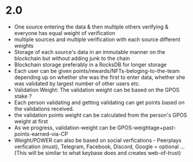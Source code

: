 # 2.0

* One source entering the data & then multiple others verifying & everyone has equal weight of verification
* multiple sources and multiple verification with each source different weights
* Storage of each source's data in an immutable manner on the blockchain but without adding junk to the chain
* Blockchain storage preferably in a RocksDB for longer storage
* Each user can be given points/rewards/NFTs-beloging-to-the-team depending up on whether she was the first to enter data, whether she was validated by largest number of other users etc.
* Validation Weight: The validation weight can be based on the GPOS stake ?
* Each person validating and getting validating can get points based on the validations received.
* the validation points weight can be calculated from the person's GPOS weight at first
* As we progress, validation-weight can be GPOS-weightage+past-points-earned-via-CP
* Weight/POWER can also be based on social verfications - Peerplays verfication \(must\), Telegram, Facebook, Discord, Google = optional ... \(This will be similar to what keybase does and creates web-of-trust\)


